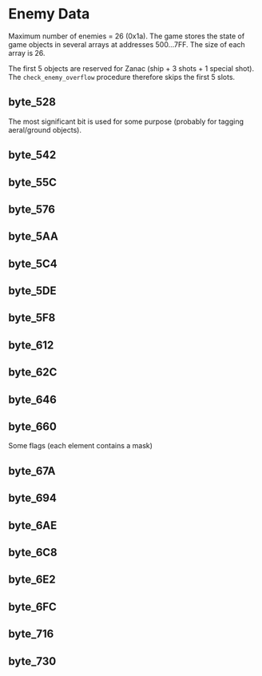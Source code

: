 # Enemy Data

Maximum number of enemies = 26 (0x1a). The game stores the state of game objects in several arrays at addresses $500...$7FF. The size of each array is 26.

The first 5 objects are reserved for Zanac (ship + 3 shots + 1 special shot). The `check_enemy_overflow` procedure therefore skips the first 5 slots.

## byte_528 

The most significant bit is used for some purpose (probably for tagging aeral/ground objects).

## byte_542 

## byte_55C

## byte_576

## byte_5AA

## byte_5C4 

## byte_5DE 

## byte_5F8 

## byte_612

## byte_62C

## byte_646

## byte_660

Some flags (each element contains a mask)

## byte_67A

## byte_694

## byte_6AE

## byte_6C8

## byte_6E2

## byte_6FC

## byte_716

## byte_730
